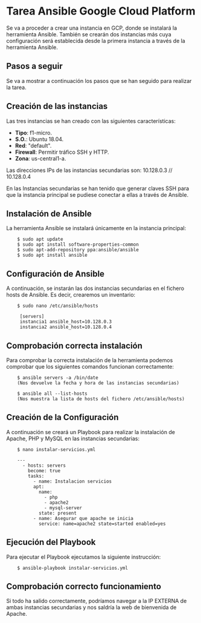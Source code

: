 # Tarea Ansible Google Cloud Platform
Se va a proceder a crear una instancia en GCP, donde se instalará la herramienta Ansible. 
También se crearán dos instancias más cuya configuración será establecida desde la primera instancia a través de la herramienta Ansible.

## Pasos a seguir
Se va a mostrar a continuación los pasos que se han seguido para realizar la tarea.

## Creación de las instancias
Las tres instancias se han creado con las siguientes características:
* **Tipo**: f1-micro.
* **S.O.**: Ubuntu 18.04.
* **Red**: "default".
* **Firewall**: Permitir tráfico SSH y HTTP.
* **Zona**: us-central1-a.

Las direcciones IPs de las instancias secundarias son: 10.128.0.3 // 10.128.0.4

En las Instancias secundarias se han tenido que generar claves SSH para que la instancia principal se pudiese conectar a ellas a través de Ansible.

## Instalación de Ansible
La herramienta Ansible se instalará únicamente en la instancia principal:

        $ sudo apt update
        $ sudo apt install software-properties-common
        $ sudo apt-add-repository ppa:ansible/ansible
        $ sudo apt install ansible
        
## Configuración de Ansible
A continuación, se instarán las dos instancias secundarias en el fichero hosts de Ansible. Es decir, crearemos un inventario:

        $ sudo nano /etc/ansible/hosts
        
         [servers]
         instancia1 ansible_host=10.128.0.3
         instancia2 ansible_host=10.128.0.4
        
## Comprobación correcta instalación
Para comprobar la correcta instalación de la herramienta podemos comprobar que los siguientes comandos funcionan correctamente:

        $ ansible servers -a /bin/date
        (Nos devuelve la fecha y hora de las instancias secundarias)
        
        $ ansible all --list-hosts
        (Nos muestra la lista de hosts del fichero /etc/ansible/hosts)
        

## Creación de la Configuración
A continuación se creará un Playbook para realizar la instalación de Apache, PHP y MySQL en las instancias secundarias:

        $ nano instalar-servicios.yml 

        ---
          - hosts: servers
            become: true
            tasks:
              - name: Instalacion servicios
              apt:
                name:
                  - php
                  - apache2
                  - mysql-server
                state: present
              - name: Asegurar que apache se inicia
                service: name=apache2 state=started enabled=yes
                
                
## Ejecución del Playbook
Para ejecutar el Playbook ejecutamos la siguiente instrucción:

        $ ansible-playbook instalar-servicios.yml
        
## Comprobación correcto funcionamiento
Si todo ha salido correctamente, podríamos navegar a la IP EXTERNA de ambas instancias secundarias y nos saldría la web de bienvenida de Apache.
